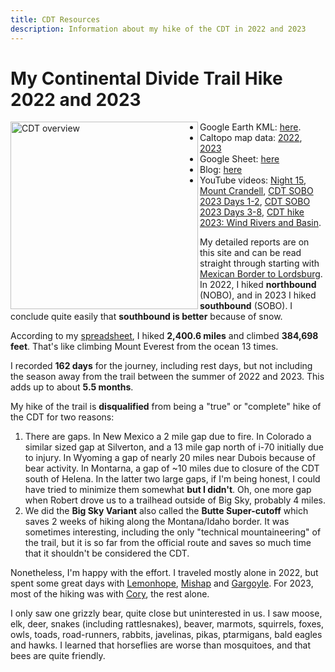 ```yaml
---
title: CDT Resources
description: Information about my hike of the CDT in 2022 and 2023
---
```


# My Continental Divide Trail Hike 2022 and 2023

<a href="/images/CDT-full.jpg"><img align="left" width="300" src="/images/CDT-full.jpg"
alt="CDT overview" /></a>


* Google Earth KML: [here](/assets/other/CDT-total.kml).
* Caltopo map data: [2022](https://caltopo.com/m/P60H0), [2023](https://caltopo.com/m/8FPQ1)
* Google Sheet: [here](https://docs.google.com/spreadsheets/d/19Mi2E7xrl3UTxb4hViwQV68YnKkyp72dQRCDqddYs1c/edit?usp=sharing)
* Blog: [here](https://getting-lost-on-the-cdt.blogspot.com/)
* YouTube videos: [Night 15](https://www.youtube.com/watch?v=KPaJ-vmW2e8), [Mount Crandell](https://www.youtube.com/watch?v=eU-jfF3Kh8g), [CDT SOBO 2023 Days 1-2](https://www.youtube.com/watch?v=lJYSpytsPjI), [CDT SOBO 2023 Days 3-8](https://www.youtube.com/watch?v=OnL8GQPNowk), [CDT hike 2023: Wind Rivers and Basin](https://www.youtube.com/watch?v=x8beoT0IfxA).

My detailed reports are on this site and can be read straight through starting with
[Mexican Border to Lordsburg](http://localhost:7878/cma/2022/border-lordsburg.html).
In 2022, I hiked **northbound** (NOBO), and in 2023 I hiked **southbound** (SOBO).
I conclude quite easily that **southbound is better** because of snow.

According to
my [spreadsheet](https://docs.google.com/spreadsheets/d/19Mi2E7xrl3UTxb4hViwQV68YnKkyp72dQRCDqddYs1c/edit?usp=sharing),
I hiked **2,400.6 miles** and climbed **384,698 feet**.
That's like climbing Mount Everest from the ocean 13 times.

I recorded **162 days** for the journey, including rest days, but not including the
season away from the trail between the summer of 2022 and 2023. This adds up to
about **5.5 months**.

My hike of the trail is **disqualified** from being a "true" or "complete" hike
of the CDT for two reasons:

1. There are gaps. In New Mexico a 2 mile gap due to fire. In Colorado a similar sized
   gap at Silverton, and a 13 mile gap north of i-70 initially due to injury. In Wyoming a gap of nearly 20 miles near Dubois because of
   bear activity. In Montarna, a gap of ~10 miles due to closure of the CDT south
   of Helena. In the latter two large gaps, if I'm being honest, I could have tried
   to minimize them somewhat **but I didn't**. Oh, one more gap when Robert drove
   us to a trailhead outside of Big Sky, probably 4 miles.
2. We did the **Big Sky Variant** also called the **Butte Super-cutoff** which
   saves 2 weeks of hiking along the Montana/Idaho border. It was sometimes
   interesting, including the only "technical mountaineering" of the trail, but
   it is so far from the official route and saves so much time that it shouldn't
   be considered the CDT.

Nonetheless, I'm happy with the effort. I traveled mostly alone in 2022, but
spent some great days with [Lemonhope](/friends/Lemonhope), [Mishap](/friends/Mishap) and [Gargoyle](/friends/Gargoyle). For
2023, most of the hiking was with [Cory](/friends/Cory), the rest alone.

I only saw one grizzly bear, quite close but uninterested in us. I saw moose,
elk, deer, snakes (including rattlesnakes), beaver, marmots, squirrels, foxes,
owls, toads, road-runners, rabbits, javelinas, pikas, ptarmigans, bald eagles and hawks. I learned that horseflies are worse than mosquitoes,
and that bees are quite friendly.
